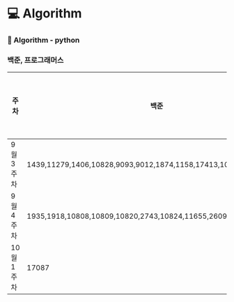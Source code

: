 # :computer: Algorithm
### :notebook: Algorithm - python
### 백준, 프로그래머스

<!-- :heavy_check_mark: -->

|주차|백준|프로그래머스|복습|
|---|---|---|---|
|9월 3주차|1439,11279,1406,10828,9093,9012,1874,1158,17413,10799,17298|위장|:heavy_check_mark:|
|9월 4주차|1935,1918,10808,10809,10820,2743,10824,11655,2609,1929,6588,1676||:heavy_check_mark:|
|10월 1주차|17087|||
